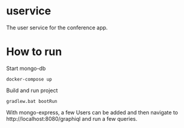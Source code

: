 # uservice

The user service for the conference app.


# How to run

Start mongo-db

```
docker-compose up
```

Build and run project

```
gradlew.bat bootRun
```

With mongo-express, a few Users can be added and then navigate to http://localhost:8080/graphiql and run a few queries.